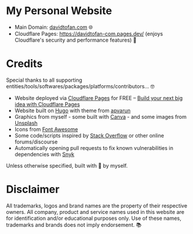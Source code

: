 # My Personal Website

* Main Domain: [davidtofan.com](https://davidtofan.com/) 🌐
* Cloudflare Pages: https://davidtofan-com.pages.dev/ (enjoys Cloudflare's security and performance features) 🔐

# Credits

Special thanks to all supporting entities/tools/softwares/packages/platforms/contributors... 🤓

* Website deployed via [Cloudflare Pages](https://pages.cloudflare.com/) for FREE – [Build your next big idea with Cloudflare Pages](https://blog.cloudflare.com/big-ideas-on-pages/)
* Website built on [Hugo](https://gohugo.io/) with theme from [apvarun](https://github.com/apvarun/digital-garden-hugo-theme)
* Graphics from myself - some built with [Canva](https://www.canva.com/) - and some images from [Unsplash](https://unsplash.com/)
* Icons from [Font Awesome](https://fontawesome.com/license)
* Some code/scripts inspired by [Stack Overflow](https://stackoverflow.com/) or other online forums/discourse
* Automatically opening pull requests to fix known vulnerabilities in dependencies with [Snyk](https://snyk.io/)

Unless otherwise specified, built with 🧡 by myself.

# Disclaimer

All trademarks, logos and brand names are the property of their respective owners. All company, product and service names used in this website are for identification and/or educational purposes only. Use of these names, trademarks and brands does not imply endorsement. 📚
